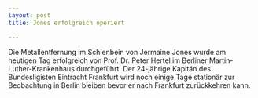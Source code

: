 ```yaml
---
layout: post
title: Jones erfolgreich operiert

---
```


Die Metallentfernung im Schienbein von Jermaine Jones wurde am heutigen Tag erfolgreich von Prof. Dr. Peter Hertel im Berliner Martin-Luther-Krankenhaus durchgeführt. Der 24-jährige Kapitän des Bundesligisten Eintracht Frankfurt wird noch einige Tage stationär zur Beobachtung in Berlin bleiben bevor er nach Frankfurt zurückkehren kann.


